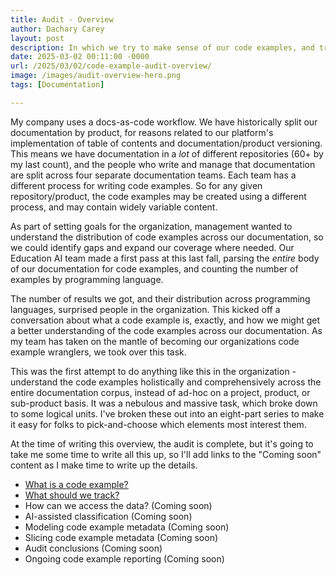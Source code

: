 ```yaml
---
title: Audit - Overview
author: Dachary Carey
layout: post
description: In which we try to make sense of our code examples, and track them.
date: 2025-03-02 00:11:00 -0000
url: /2025/03/02/code-example-audit-overview/
image: /images/audit-overview-hero.png
tags: [Documentation]

---
```


My company uses a docs-as-code workflow. We have historically split our documentation by product, for reasons related to our platform's implementation of table of contents and documentation/product versioning. This means we have documentation in a *lot* of different repositories (60+ by my last count), and the people who write and manage that documentation are split across four separate documentation teams. Each team has a different process for writing code examples. So for any given repository/product, the code examples may be created using a different process, and may contain widely variable content.

As part of setting goals for the organization, management wanted to understand the distribution of code examples across our documentation, so we could identify gaps and expand our coverage where needed. Our Education AI team made a first pass at this last fall, parsing the *entire* body of our documentation for code examples, and counting the number of examples by programming language.

The number of results we got, and their distribution across programming languages, surprised people in the organization. This kicked off a conversation about what a code example is, exactly, and how we might get a better understanding of the code examples across our documentation. As my team has taken on the mantle of becoming our organizations code example wranglers, we took over this task.

This was the first attempt to do anything like this in the organization - understand the code examples holistically and comprehensively across the entire documentation corpus, instead of ad-hoc on a project, product, or sub-product basis. It was a nebulous and massive task, which broke down to some logical units. I've broken these out into an eight-part series to make it easy for folks to pick-and-choose which elements most interest them.

At the time of writing this overview, the audit is complete, but it's going to take me some time to write all this up, so I'll add links to the "Coming soon" content as I make time to write up the details.

- [What is a code example?](http://dacharycarey.com/2025/03/02/audit-what-is-code-example/)
- [What should we track?](http://dacharycarey.com/2025/03/10/audit-what-to-track/)
- How can we access the data? (Coming soon)
- AI-assisted classification (Coming soon)
- Modeling code example metadata (Coming soon)
- Slicing code example metadata (Coming soon)
- Audit conclusions (Coming soon)
- Ongoing code example reporting (Coming soon)
